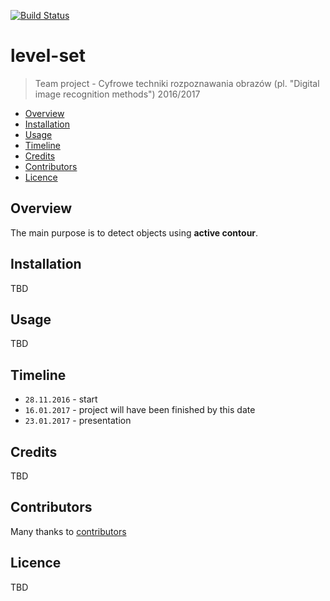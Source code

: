 [![Build Status](https://travis-ci.org/JaroslawWiosna/level-set.svg?branch=master)](https://travis-ci.com/JaroslawWiosna/level-set)

# level-set
> Team project - Cyfrowe techniki rozpoznawania obrazów (pl. "Digital image recognition methods") 2016/2017

  - [Overview](#Overview)
  - [Installation](#Installation)
  - [Usage](#Usage)
  - [Timeline](#Timeline)
  - [Credits](#Credits)
  - [Contributors](#Contributors)
  - [Licence](#Licence)

## Overview

The main purpose is to detect objects using **active contour**.

## Installation

TBD

## Usage

TBD

## Timeline
  - `28.11.2016` - start
  - `16.01.2017` - project will have been finished by this date
  - `23.01.2017` - presentation

## Credits

TBD

## Contributors

Many thanks to [contributors](https://github.com/JaroslawWiosna/level-set/graphs/contributors)

## Licence

TBD

